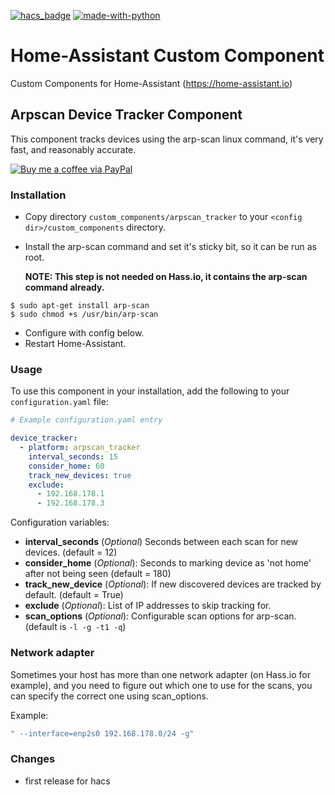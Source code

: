 [![hacs_badge](https://img.shields.io/badge/HACS-Default-orange.svg)](https://github.com/custom-components/hacs) [![made-with-python](https://img.shields.io/badge/Made%20with-Python-1f425f.svg)](https://www.python.org/)
# Home-Assistant Custom Component
Custom Components for Home-Assistant (https://home-assistant.io)

## Arpscan Device Tracker Component
This component tracks devices using the arp-scan linux command, it's very fast, and reasonably accurate.

[![Buy me a coffee via PayPal](https://cdn.rawgit.com/twolfson/paypal-github-button/1.0.0/dist/button.svg)](https://www.paypal.me/cyberjunkynl/)

### Installation

- Copy directory `custom_components/arpscan_tracker` to your `<config dir>/custom_components` directory.
- Install the arp-scan command and set it's sticky bit, so it can be run as root.

  **NOTE: This step is not needed on Hass.io, it contains the arp-scan command already.**
```
$ sudo apt-get install arp-scan
$ sudo chmod +s /usr/bin/arp-scan
```
- Configure with config below.
- Restart Home-Assistant.

### Usage
To use this component in your installation, add the following to your `configuration.yaml` file:

```yaml
# Example configuration.yaml entry

device_tracker:
  - platform: arpscan_tracker
    interval_seconds: 15
    consider_home: 60
    track_new_devices: true
    exclude:
      - 192.168.178.1
      - 192.168.178.3
```

Configuration variables:

- **interval_seconds** (*Optional*) Seconds between each scan for new devices. (default = 12)
- **consider_home** (*Optional*): Seconds to marking device as 'not home' after not being seen (default = 180)
- **track_new_device** (*Optional*): If new discovered devices are tracked by default. (default = True)
- **exclude** (*Optional*): List of IP addresses to skip tracking for.
- **scan_options** (*Optional*): Configurable scan options for arp-scan. (default is `-l -g -t1 -q`)

### Network adapter
Sometimes your host has more than one network adapter (on Hass.io for example),
and you need to figure out which one to use for the scans, you can specify the correct one using scan_options.

Example:
```yaml
" --interface=enp2s0 192.168.178.0/24 -g"
```

### Changes
* first release for hacs
